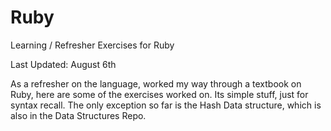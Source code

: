 # Ruby
Learning / Refresher Exercises for Ruby

Last Updated: August 6th

As a refresher on the language, worked my way through a textbook on Ruby, here are some of the exercises worked on.  Its simple stuff, just for syntax recall.  The only exception so far is the Hash Data structure, which is also in the Data Structures Repo.
